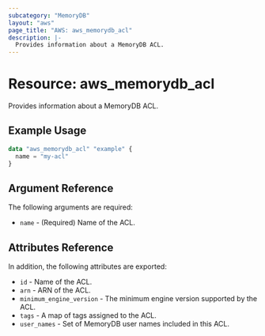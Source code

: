 ```yaml
---
subcategory: "MemoryDB"
layout: "aws"
page_title: "AWS: aws_memorydb_acl"
description: |-
  Provides information about a MemoryDB ACL.
---
```


# Resource: aws_memorydb_acl

Provides information about a MemoryDB ACL.

## Example Usage

```terraform
data "aws_memorydb_acl" "example" {
  name = "my-acl"
}
```

## Argument Reference

The following arguments are required:

* `name` - (Required) Name of the ACL.

## Attributes Reference

In addition, the following attributes are exported:

* `id` - Name of the ACL.
* `arn` - ARN of the ACL.
* `minimum_engine_version` - The minimum engine version supported by the ACL.
* `tags` - A map of tags assigned to the ACL.
* `user_names` - Set of MemoryDB user names included in this ACL.
